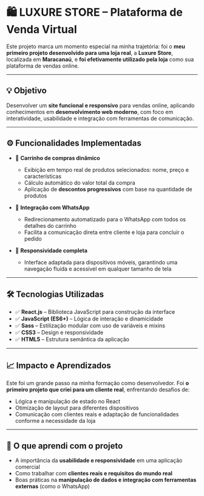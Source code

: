 # 🛍️ LUXURE STORE – Plataforma de Venda Virtual

Este projeto marca um momento especial na minha trajetória: foi o **meu primeiro projeto desenvolvido para uma loja real**, a **Luxure Store**, localizada em **Maracanaú**, e **foi efetivamente utilizado pela loja** como sua plataforma de vendas online.

---

## 💡 Objetivo

Desenvolver um **site funcional e responsivo** para vendas online, aplicando conhecimentos em **desenvolvimento web moderno**, com foco em interatividade, usabilidade e integração com ferramentas de comunicação.

---

## ⚙️ Funcionalidades Implementadas

* 🛒 **Carrinho de compras dinâmico**

  * Exibição em tempo real de produtos selecionados: nome, preço e características
  * Cálculo automático do valor total da compra
  * Aplicação de **descontos progressivos** com base na quantidade de produtos

* 📲 **Integração com WhatsApp**

  * Redirecionamento automatizado para o WhatsApp com todos os detalhes do carrinho
  * Facilita a comunicação direta entre cliente e loja para concluir o pedido

* 📱 **Responsividade completa**

  * Interface adaptada para dispositivos móveis, garantindo uma navegação fluida e acessível em qualquer tamanho de tela

---

## 🛠️ Tecnologias Utilizadas

* ✅ **React.js** – Biblioteca JavaScript para construção da interface
* ✅ **JavaScript (ES6+)** – Lógica de interação e dinamicidade
* ✅ **Sass** – Estilização modular com uso de variáveis e mixins
* ✅ **CSS3** – Design e responsividade
* ✅ **HTML5** – Estrutura semântica da aplicação

---

## 📈 Impacto e Aprendizados

Este foi um grande passo na minha formação como desenvolvedor. Foi **o primeiro projeto que criei para um cliente real**, enfrentando desafios de:

* Lógica e manipulação de estado no React
* Otimização de layout para diferentes dispositivos
* Comunicação com clientes reais e adaptação de funcionalidades conforme a necessidade da loja

---

## 🧠 O que aprendi com o projeto

* A importância da **usabilidade e responsividade** em uma aplicação comercial
* Como trabalhar com **clientes reais e requisitos do mundo real**
* Boas práticas na **manipulação de dados e integração com ferramentas externas** (como o WhatsApp)
